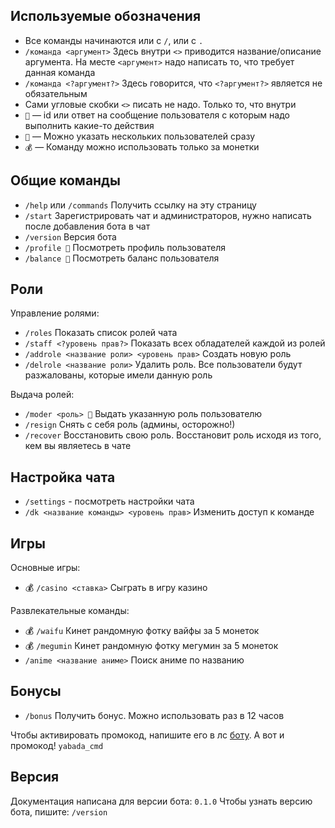 ## Используемые обозначения

- Все команды начинаются или с `/`, или с `.`
- `/команда <аргумент>` Здесь внутри `<>` приводится название/описание аргумента. На месте `<аргумент>` надо написать то, что требует данная команда
- `/команда <?аргумент?>` Здесь говорится, что `<?аргумент?>` является не обязательным
- Сами угловые скобки `<>` писать не надо. Только то, что внутри
- `👤` — id или ответ на сообщение пользователя с которым надо выполнить какие-то действия
- `👥` — Можно указать нескольких пользователей сразу
- `💰` — Команду можно использовать только за монетки

## Общие команды
- `/help` или `/commands` Получить ссылку на эту страницу
- `/start` Зарегистрировать чат и администраторов, нужно написать после добавления бота в чат
- `/version` Версия бота
- `/profile 👤` Посмотреть профиль пользователя
- `/balance 👤` Посмотреть баланс пользователя

## Роли

Управление ролями:

- `/roles` Показать список ролей чата
- `/staff <?уровень прав?>` Показать всех обладателей каждой из ролей
- `/addrole <название роли> <уровень прав>` Создать новую роль
- `/delrole <название роли>` Удалить роль. Все пользователи будут разжалованы, которые имели данную роль

Выдача ролей:
- `/moder <роль> 👤` Выдать указанную роль пользователю
- `/resign` Снять с себя роль (админы, осторожно!)
- `/recover` Восстановить свою роль. Восстановит роль исходя из того, кем вы являетесь в чате

## Настройка чата

- `/settings` - посмотреть настройки чата
- `/dk <название команды> <уровень прав>` Изменить доступ к команде

## Игры
Основные игры:
- 💰 `/casino <ставка>` Сыграть в игру казино

Развлекательные команды:
- 💰 `/waifu` Кинет рандомную фотку вайфы за 5 монеток
- 💰 `/megumin` Кинет рандомную фотку мегумин за 5 монеток
- `/anime <название аниме>` Поиск аниме по названию

## Бонусы
- `/bonus` Получить бонус. Можно использовать раз в 12 часов

Чтобы активировать промокод, напишите его в лс [боту](t.me/yabada_bot). А вот и промокод! `yabada_cmd`

## Версия
Документация написана для версии бота: `0.1.0`
Чтобы узнать версию бота, пишите: `/version`
